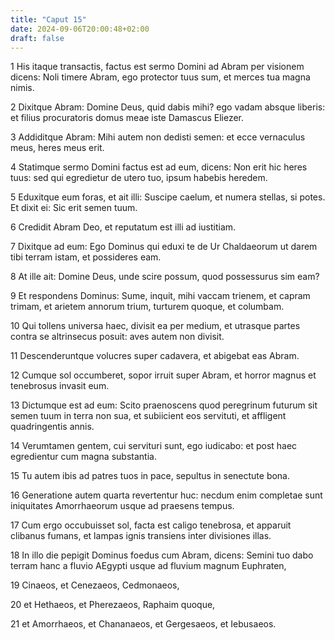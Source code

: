 ```yaml
---
title: "Caput 15"
date: 2024-09-06T20:00:48+02:00
draft: false
---
```



1 His itaque transactis, factus est sermo Domini ad Abram per visionem dicens: Noli timere Abram, ego protector tuus sum, et merces tua magna nimis.

2 Dixitque Abram: Domine Deus, quid dabis mihi? ego vadam absque liberis: et filius procuratoris domus meae iste Damascus Eliezer.

3 Addiditque Abram: Mihi autem non dedisti semen: et ecce vernaculus meus, heres meus erit.

4 Statimque sermo Domini factus est ad eum, dicens: Non erit hic heres tuus: sed qui egredietur de utero tuo, ipsum habebis heredem.

5 Eduxitque eum foras, et ait illi: Suscipe caelum, et numera stellas, si potes. Et dixit ei: Sic erit semen tuum.

6 Credidit Abram Deo, et reputatum est illi ad iustitiam.

7 Dixitque ad eum: Ego Dominus qui eduxi te de Ur Chaldaeorum ut darem tibi terram istam, et possideres eam.

8 At ille ait: Domine Deus, unde scire possum, quod possessurus sim eam?

9 Et respondens Dominus: Sume, inquit, mihi vaccam trienem, et capram trimam, et arietem annorum trium, turturem quoque, et columbam.

10 Qui tollens universa haec, divisit ea per medium, et utrasque partes contra se altrinsecus posuit: aves autem non divisit.

11 Descenderuntque volucres super cadavera, et abigebat eas Abram.

12 Cumque sol occumberet, sopor irruit super Abram, et horror magnus et tenebrosus invasit eum.

13 Dictumque est ad eum: Scito praenoscens quod peregrinum futurum sit semen tuum in terra non sua, et subiicient eos servituti, et affligent quadringentis annis.

14 Verumtamen gentem, cui servituri sunt, ego iudicabo: et post haec egredientur cum magna substantia.

15 Tu autem ibis ad patres tuos in pace, sepultus in senectute bona.

16 Generatione autem quarta revertentur huc: necdum enim completae sunt iniquitates Amorrhaeorum usque ad praesens tempus.

17 Cum ergo occubuisset sol, facta est caligo tenebrosa, et apparuit clibanus fumans, et lampas ignis transiens inter divisiones illas.

18 In illo die pepigit Dominus foedus cum Abram, dicens: Semini tuo dabo terram hanc a fluvio AEgypti usque ad fluvium magnum Euphraten,

19 Cinaeos, et Cenezaeos, Cedmonaeos,

20 et Hethaeos, et Pherezaeos, Raphaim quoque,

21 et Amorrhaeos, et Chananaeos, et Gergesaeos, et Iebusaeos.

